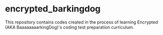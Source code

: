 # encrypted_barkingdog
This repository contains codes created in the process of learning
Encrypted (AKA BaaaaaaaarkingDog)'s coding test preparation curriculum.
